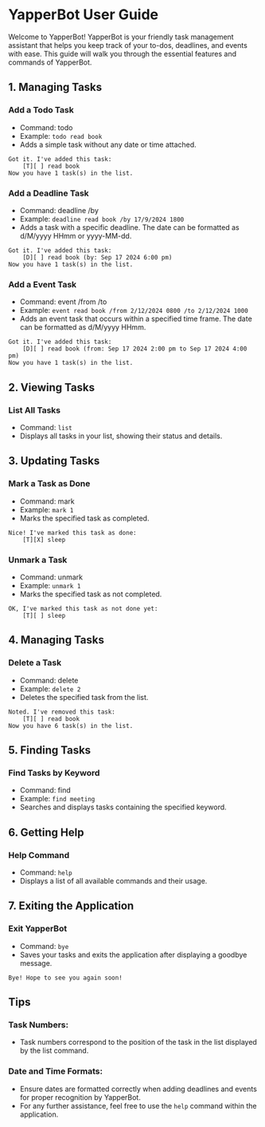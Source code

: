 # YapperBot User Guide

Welcome to YapperBot! YapperBot is your friendly task management assistant that helps you keep track of your to-dos,
deadlines, and events with ease. This guide will walk you through the essential features and commands of YapperBot.

## 1. Managing Tasks

### Add a Todo Task
  * Command: todo <description>
  * Example: `todo read book`
  * Adds a simple task without any date or time attached.

```
Got it. I've added this task:
    [T][ ] read book
Now you have 1 task(s) in the list.
```
### Add a Deadline Task
  * Command: deadline <description> /by <date>
  * Example: `deadline read book /by 17/9/2024 1800`
  * Adds a task with a specific deadline. The date can be formatted as d/M/yyyy HHmm or yyyy-MM-dd.

```
Got it. I've added this task:
    [D][ ] read book (by: Sep 17 2024 6:00 pm)
Now you have 1 task(s) in the list.
```
### Add a Event Task
  * Command: event <description> /from <start time> /to <end time>
  * Example: `event read book /from 2/12/2024 0800 /to 2/12/2024 1000`
  * Adds an event task that occurs within a specified time frame. The date can be formatted as d/M/yyyy HHmm.

```
Got it. I've added this task:
    [D][ ] read book (from: Sep 17 2024 2:00 pm to Sep 17 2024 4:00 pm)
Now you have 1 task(s) in the list.
```

## 2. Viewing Tasks

### List All Tasks
  * Command: `list`
  * Displays all tasks in your list, showing their status and details.

## 3. Updating Tasks

### Mark a Task as Done
  * Command: mark <task number>
  * Example: `mark 1`
  * Marks the specified task as completed.

```
Nice! I've marked this task as done:
    [T][X] sleep
```

### Unmark a Task
  * Command: unmark <task number>
  * Example: `unmark 1`
  * Marks the specified task as not completed.

```
OK, I've marked this task as not done yet:
    [T][ ] sleep
```

## 4. Managing Tasks

### Delete a Task
  * Command: delete <task number>
  * Example: `delete 2`
  * Deletes the specified task from the list.

```
Noted. I've removed this task:
    [T][ ] read book
Now you have 6 task(s) in the list.
```

## 5. Finding Tasks

### Find Tasks by Keyword
  * Command: find <keyword>
  * Example: `find meeting`
  * Searches and displays tasks containing the specified keyword.

## 6. Getting Help

### Help Command
  * Command: `help`
  * Displays a list of all available commands and their usage.

## 7. Exiting the Application

### Exit YapperBot
  * Command: `bye`
  * Saves your tasks and exits the application after displaying a goodbye message.

```
Bye! Hope to see you again soon!
```

## Tips
### Task Numbers: 
* Task numbers correspond to the position of the task in the list displayed by the list command.
### Date and Time Formats: 
* Ensure dates are formatted correctly when adding deadlines and events for proper recognition by YapperBot.
* For any further assistance, feel free to use the `help` command within the application.